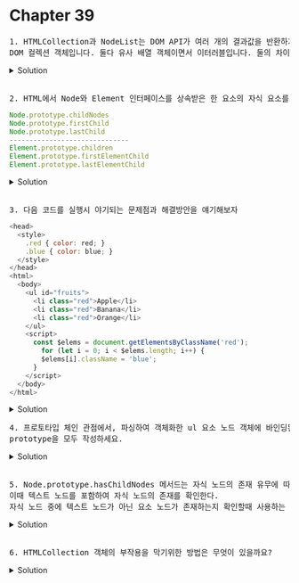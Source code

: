 # Chapter 39

<pre>1. HTMLCollection과 NodeList는 DOM API가 여러 개의 결과값을 반환하기 위한
DOM 컬렉션 객체입니다. 둘다 유사 배열 객체이면서 이터러블입니다. 둘의 차이가 뭘까요?</pre>

<details>
  <summary>Solution</summary>
  <pre>HTMLCollection 객체는 노드 객체의 상태 변화를 실시간으로 반영하는 살아 있는(live)<br/>DOM 컬렉션 객체입니다. 반대로 NodeList는 노드 객체의 상태 변경을 실시간으로 반영하지 않고 결과값을<br/>반환할때 그 상태를 정적으로 유지하는 죽은 (non-live) 객체로 동작합니다.하지만 안전하게 사용하려면<br/>둘다 Spread syntax 혹은 Array.from을 통해서 배열로 만들어 사용하라 하네요. (page 699)</pre>
</details>

<br>

<pre>2. HTML에서 Node와 Element 인터페이스를 상속받은 한 요소의 자식 요소를 탐색하려고 한다. 해당 노드를 반환하는건 같으나 차이점이 무엇일까요?</pre>

```js
Node.prototype.childNodes
Node.prototype.firstChild
Node.prototype.lastChild
------------------------------
Element.prototype.children
Element.prototype.firstElementChild
Element.prototype.lastElementChild
```

<details>
  <summary>Solution</summary>
  <pre>1. Node 인터페이스를 통한 탐색은 해당 자식 노드를 탐색하여 NodeList에 담아 반환을 합니다.<br/>   Element 인터페이스는 HTMLCollection에 담아 반환하죠.<br/><br/>2. Node 인터페이스는 요소노드뿐만 아니라 텍스트 노드도 포함되어 있을 수 있습니다.<br/>   하지만 Element 인터페이스는 텍스트 노드까지 반환하지 않아요.  </pre>
</details>

<br>


<pre>3. 다음 코드를 실행시 야기되는 문제점과 해결방안을 얘기해보자</pre>

```js
<head>
  <style>
    .red { color: red; }
    .blue { color: blue; }
  </style>
</head>
<html>
  <body>
    <ul id="fruits">
      <li class="red">Apple</li>
      <li class="red">Banana</li>
      <li class="red">Orange</li>
    </ul>
    <script>
      const $elems = document.getElementsByClassName('red');
        for (let i = 0; i < $elems.length; i++) {
        $elems[i].className = 'blue';
      }
    </script>
  </body>
</html>
```
<details>
<summary>Solution</summary>
위에 문제에서 설명한대로, getElementsByClassName이 반환하는 HTMLCollection 객체는 live DOM 컬렉션 객체이다. 그로인해 for문이 순환하는 과정에서 요소가 실시간으로 사라지므로 원하는 동작이 이루어 지지 않는다. 해결방안으로는 for문을 역순회하거나 while문으로 요소가 전부 사라질 때 까지 순회하는 방법이 있다.
</details>

<pre>4. 프로토타입 체인 관점에서, 파싱하여 객체화한 ul 요소 노드 객체에 바인딩된<br/>prototype을 모두 작성하세요.</pre>

<details>
  <summary>Solution</summary>
  <pre>HTMLUListElement, HTMLElement, Element, Node, EventTarget, Object의<br/>prototype에 바인딩되며 프로토타입 객체를 상속받는다.</pre>

</details>

<br>


<pre>5. Node.prototype.hasChildNodes 메서드는 자식 노드의 존재 유무에 따라 boolean을 반환하는데,<br>이때 텍스트 노드를 포함하여 자식 노드의 존재를 확인한다.<br>자식 노드 중에 텍스트 노드가 아닌 요소 노드가 존재하는지 확인할때 사용하는 프러퍼티를 작성하세요.</pre>

<details>
  <summary>Solution</summary>
  <pre>children.length 또는 Elemnent 인터페이스의<br> childElementCount 프러퍼티를 사용한다.</pre>
</details>

<br>

<pre>6. HTMLCollection 객체의 부작용을 막기위한 방법은 무엇이 있을까요? </pre>

<details>
  <summary>Solution</summary>
  <pre>querySelectorAll 메서드를 사용합니다 왜냐하면 DOM 컬렉션 객체인 NodeList 객체를 반환해주고 Nodelist 객체는 non-live 객체이다.</pre>
</details>

<br>
